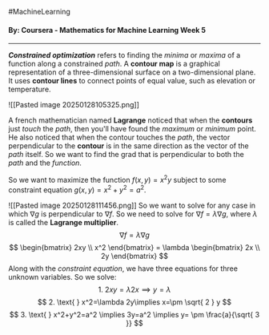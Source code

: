 #MachineLearning 
#### By: Coursera - Mathematics for Machine Learning Week 5
---
***Constrained optimization*** refers to finding the *minima* or *maxima* of a function along a constrained *path*. A **contour map** is a graphical representation of a three-dimensional surface on a two-dimensional plane. It uses **contour lines** to connect points of equal value, such as elevation or temperature. 

![[Pasted image 20250128105325.png]]

A french mathematician named **Lagrange** noticed that when the **contours** just *touch* the *path*, then you'll have found the *maximum* or *minimum* point. He also noticed that when the contour touches the *path*, the vector perpendicular to the **contour** is in the same direction as the vector of the *path* itself. So we want to find the grad that is perpendicular to both the *path* and the *function*.

So we want to maximize the function $f(x,y) = x^2y$ subject to some constraint equation $g(x,y)=x^2+y^2=a^2$.

![[Pasted image 20250128111456.png]]
So we want to solve for any case in which $\nabla g$ is perpendicular to $\nabla f$. So we need to solve for $\nabla f=\lambda \nabla g$, where $\lambda$ is called the **Lagrange multiplier**.
$$
\nabla f=\lambda\nabla g
$$
$$
\begin{bmatrix}
2xy \\
x^2
\end{bmatrix} = \lambda \begin{bmatrix}
2x \\
2y
\end{bmatrix}
$$
Along with the *constraint equation*, we have three equations for three unknown variables. So we solve:
$$
1.\text{ } 2xy = \lambda 2x \implies y = \lambda
$$
$$
2. \text{ } x^2=\lambda 2y\implies x=\pm \sqrt{ 2 } y
$$
$$
3. \text{ } x^2+y^2=a^2 \implies 3y=a^2 \implies y= \pm \frac{a}{\sqrt{ 3 }}
$$